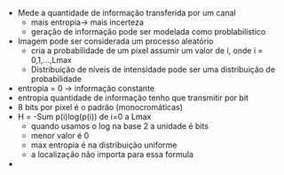- Mede a quantidade de informação transferida por um canal
	- mais entropia-> mais incerteza
	- geração de informação pode ser modelada como problabilístico
- Imagem pode ser considerada um processo aleatório
	- cria a probabilidade de um pixel assumir um valor de i, onde i = 0,1,...,Lmax
	- Distribuição de níveis de intensidade pode ser uma distribuição de probabilidade
- entropia = 0 -> informação constante
- entropia quantidade de informação tenho que transmitir por bit
- 8 bits por pixel é o padrão (monocromáticas)
- H = -Sum p(i)log(p(i)) de i=0  a Lmax
	- quando usamos o log na base 2 a unidade é bits
	- menor valor é 0
	- max entropia é na distribuição uniforme
	- a localização não importa para essa formula
- 